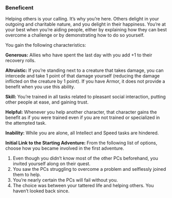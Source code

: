 ### Beneficent

<!-- P, ID: 050130 -->

Helping others is your calling. It’s why you’re here. Others delight in your outgoing and charitable nature, and you delight in their happiness. You’re at your best when you’re aiding people, either by explaining how they can best overcome a challenge or by demonstrating how to do so yourself.

<!-- P, ID: 050131 -->

You gain the following characteristics:

<!-- P, ID: 050132 -->

**Generous:** Allies who have spent the last day with you add +1 to their recovery rolls.

<!-- P, ID: 050133 -->

**Altruistic:** If you’re standing next to a creature that takes damage, you can intercede and take 1 point of that damage yourself (reducing the damage inflicted on the creature by 1 point). If you have Armor, it does not provide a benefit when you use this ability.

<!-- P, ID: 050134 -->

**Skill:** You’re trained in all tasks related to pleasant social interaction, putting other people at ease, and gaining trust.

<!-- P, ID: 050135 -->

**Helpful:** Whenever you help another character, that character gains the benefit as if you were trained even if you are not trained or specialized in the attempted task.

<!-- P, ID: 050136 -->

**Inability:** While you are alone, all Intellect and Speed tasks are hindered.

<!-- P, ID: 050137 -->

**Initial Link to the Starting Adventure:** From the following list of options, choose how you became involved in the first adventure.

<!-- L, ID: 050138 -->

1. Even though you didn’t know most of the other PCs beforehand, you invited yourself along on their quest.
2. You saw the PCs struggling to overcome a problem and selflessly joined them to help.
3. You’re nearly certain the PCs will fail without you.
4. The choice was between your tattered life and helping others. You haven’t looked back since.

<!-- /L -->

